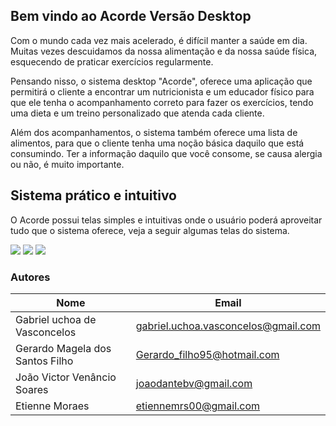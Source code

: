 ## Bem vindo ao Acorde Versão Desktop

Com o mundo cada vez mais acelerado, é difícil manter a saúde em dia. Muitas vezes descuidamos da nossa alimentação e da nossa saúde física, esquecendo de praticar exercícios regularmente.

Pensando nisso, o sistema desktop "Acorde", oferece uma aplicação que permitirá o cliente a encontrar um nutricionista e um educador físico para que ele tenha o acompanhamento correto para fazer os exercícios, tendo uma dieta e um treino personalizado que atenda cada cliente.

Além dos acompanhamentos, o sistema também oferece uma lista de alimentos, para que o cliente tenha uma noção básica daquilo que está consumindo. Ter a informação daquilo que você consome, se causa alergia ou não, é muito importante. 

## Sistema prático e intuitivo

O Acorde possui telas simples e intuitivas onde o usuário poderá aproveitar tudo que o sistema oferece, veja a seguir algumas telas do sistema. 

![](https://i.imgur.com/hhQkSei.jpg)
![](https://i.imgur.com/qe9zU27.jpg)
![](https://i.imgur.com/5J9QpYu.jpg)



### Autores

Nome | Email
--- | --- 
Gabriel uchoa de Vasconcelos | [gabriel.uchoa.vasconcelos@gmail.com](gabriel.uchoa.vasconcelos@gmail.com)
Gerardo Magela dos Santos Filho | [Gerardo_filho95@hotmail.com](Gerardo_filho95@hotmail.com)
João Victor Venâncio Soares | [joaodantebv@gmail.com](joaodantebv@gmail.com)
Etienne Moraes | [etiennemrs00@gmail.com](etiennemrs00@gmail.com)
